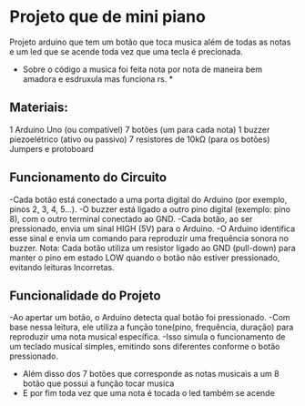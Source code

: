 # Projeto que de mini piano 

Projeto arduino que tem um botão que toca musica  além de todas as notas e um led que se acende toda vez que uma tecla é precionada.

* Sobre o código a musica foi feita nota por nota de maneira bem amadora e esdruxula mas funciona rs. *

## Materiais:
1 Arduino Uno (ou compatível)
7 botões (um para cada nota)
1 buzzer piezoelétrico (ativo ou passivo)
7 resistores de 10kΩ (para os botões)
Jumpers e protoboard


## Funcionamento do Circuito
-Cada botão está conectado a uma porta digital do Arduino (por exemplo, pinos 2, 3, 4, 5...).
-O buzzer está ligado a outro pino digital (exemplo: pino 8), com o outro terminal conectado ao GND.
-Cada botão, ao ser pressionado, envia um sinal HIGH (5V) para o Arduino.
-O Arduino identifica esse sinal e envia um comando para reproduzir uma frequência sonora no buzzer.
Nota: Cada botão utiliza um resistor ligado ao GND (pull-down) para manter o pino em estado LOW quando o botão não estiver pressionado, evitando leituras 
Incorretas.

## Funcionalidade do Projeto
-Ao apertar um botão, o Arduino detecta qual botão foi pressionado.
-Com base nessa leitura, ele utiliza a função tone(pino, frequência, duração) para reproduzir uma nota musical específica.
-Isso simula o funcionamento de um teclado musical simples, emitindo sons diferentes conforme o botão pressionado.
- Além disso  dos 7 botões que corresponde as notas musicais a um 8 botão que possui a função tocar musica 
- E por fim toda vez que uma nota é tocada o led também se acende
